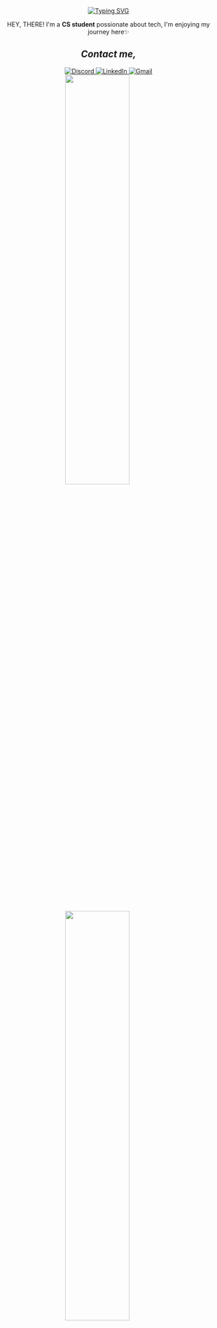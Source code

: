 <!-- Typing Animation -->


<!-- Typing Animation -->
<div align="center">

[![Typing SVG](https://readme-typing-svg.herokuapp.com?font=Fira+Code&pause=1000&color=8A2BE2&width=300&lines=Hi+There!+--->;Welcome+to+my+GitHub)](https://git.io/typing-svg)
</div>

<p align="center">HEY, THERE! I'm a <strong>CS student</strong> possionate about tech, I'm enjoying my journey here✨</p>

<h2 align="center"><i>Contact me,</i></h2>
<div align="center">
  <!-- Instagram
  <a href="https://www.instagram.com/username" target="_blank" rel="noopener noreferrer">
    <img src="https://img.shields.io/badge/Instagram-E4405F?style=for-the-badge&logo=instagram&logoColor=white" alt="Instagram">
  </a> -->

  <!-- Discord -->
  <a href="https://discordapp.com/users/yourid" target="_blank" rel="noopener noreferrer">
    <img src="https://img.shields.io/badge/Discord-5865F2?style=for-the-badge&logo=discord&logoColor=white" alt="Discord">
  </a>

  <!-- LinkedIn -->
  <a href="https://www.linkedin.com/in/profile" target="_blank" rel="noopener noreferrer">
    <img src="https://img.shields.io/badge/LinkedIn-0A66C2?style=for-the-badge&logo=linkedin&logoColor=white" alt="LinkedIn">
  </a>

  <!-- Gmail -->
  <a href="mailto:your@gmail.com" target="_blank" rel="noopener noreferrer">
    <img src="https://img.shields.io/badge/Gmail-EA4335?style=for-the-badge&logo=gmail&logoColor=white" alt="Gmail">
  </a>
</div>

<div align="right" style="width: 50%;">

<!-- UP GIF -->
  <img width="49%" src="https://github.com/user-attachments/assets/2a172b8b-f388-43d9-93aa-1b9161cbecfa" style="display: inline-block; min-width: 300px;">

<!-- DOWN GIF -->
  <img width="49%" src="https://github.com/user-attachments/assets/8754b58c-e16b-4adc-96ab-c237e8189e64" style="display: inline-block; min-width: 300px;">

<div align="right" style="
  display: flex;
  flex-wrap: wrap;
  justify-content: flex-end;
  gap: 14px;
  margin-left: auto;
  background: rgba(255,255,255,0.05);
  backdrop-filter: blur(6px);
  border: 1px solid rgba(255,255,255,0.15);
  border-radius: 16px;
  padding: 24px;
  margin: 24px 0;
  box-shadow: 0 8px 32px rgba(0,0,0,0.18);
">

<!-- Programming -->
<a href="https://python.org" target="_blank" rel="noopener noreferrer">
  <img src="https://skillicons.dev/icons?i=python,django,c,java,rust&theme=dark&perline=5" 
       style="height: 42px; transition: all 0.3s;" 
       onmouseover="this.style.transform='translateY(-4px)'"
       onmouseout="this.style.transform='none'">
</a>

<!-- Web & Databases -->
<a href="#web-tech">
  <img src="https://skillicons.dev/icons?i=html,css,mysql,sqlite,postgres&theme=dark&perline=5"
       style="height: 42px; filter: drop-shadow(0 2px 4px rgba(0,0,0,0.3))">
</a>

<!-- Systems & Tools -->
<a href="#systems">
  <img src="https://custom-icon-badges.demolab.com/badge/-Kali_Linux-557C94?logo=kali-linux-white"
       style="height: 42px; background: linear-gradient(145deg, #557C94, #3A5F73)">
  <img src="https://skillicons.dev/icons?i=linux,git,github,postman,vscode&theme=light&perline=5"
       style="height: 42px">
</a>

<!-- IDEs -->
<a href="#ides">
  <img src="https://img.shields.io/badge/-IntelliJ_IDEA-000000?logo=intellij-idea&logoColor=white&logoWidth=28"
       style="height: 42px; background: conic-gradient(from 45deg, #000, #333)">
</a>

</div>
